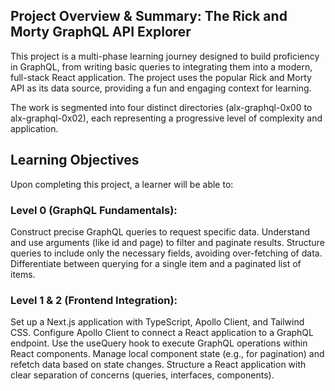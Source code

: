 ## Project Overview & Summary: The Rick and Morty GraphQL API Explorer
This project is a multi-phase learning journey designed to build proficiency in GraphQL, from writing basic queries to integrating them into a modern, full-stack React application. The project uses the popular Rick and Morty API as its data source, providing a fun and engaging context for learning.

The work is segmented into four distinct directories (alx-graphql-0x00 to alx-graphql-0x02), each representing a progressive level of complexity and application.

## Learning Objectives
Upon completing this project, a learner will be able to:

### Level 0 (GraphQL Fundamentals):

Construct precise GraphQL queries to request specific data.
Understand and use arguments (like id and page) to filter and paginate results.
Structure queries to include only the necessary fields, avoiding over-fetching of data.
Differentiate between querying for a single item and a paginated list of items.

### Level 1 & 2 (Frontend Integration):

Set up a Next.js application with TypeScript, Apollo Client, and Tailwind CSS.
Configure Apollo Client to connect a React application to a GraphQL endpoint.
Use the useQuery hook to execute GraphQL operations within React components.
Manage local component state (e.g., for pagination) and refetch data based on state changes.
Structure a React application with clear separation of concerns (queries, interfaces, components).